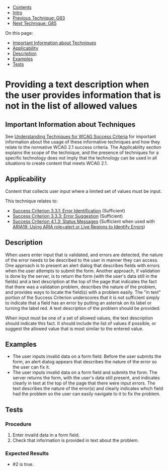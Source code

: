 -   [Contents](https://www.w3.org/WAI/WCAG21/Techniques/#techniques "Table of Contents")
-   [Intro](https://www.w3.org/WAI/WCAG21/Techniques/#introduction "Introduction to Techniques")
-   [Previous Technique: G83](G83)
-   [Next Technique: G85](G85)

On this page:

-   [Important Information about Techniques](#important-information)
-   [Applicability](#applicability)
-   [Description](#description)
-   [Examples](#examples)
-   [Tests](#tests)

Providing a text description when the user provides information that is not in the list of allowed values
=========================================================================================================

Important Information about Techniques
--------------------------------------

See [Understanding Techniques for WCAG Success Criteria](https://www.w3.org/WAI/WCAG21/Understanding/understanding-techniques) for important information about the usage of these informative techniques and how they relate to the normative WCAG 2.1 success criteria. The Applicability section explains the scope of the technique, and the presence of techniques for a specific technology does not imply that the technology can be used in all situations to create content that meets WCAG 2.1.

Applicability
-------------

Content that collects user input where a limited set of values must be input.

This technique relates to:

-   [Success Criterion 3.3.1: Error Identification](https://www.w3.org/WAI/WCAG21/Understanding/error-identification) (Sufficient)
-   [Success Criterion 3.3.3: Error Suggestion](https://www.w3.org/WAI/WCAG21/Understanding/error-suggestion) (Sufficient)
-   [Success Criterion 4.1.3: Status Messages](https://www.w3.org/WAI/WCAG21/Understanding/status-messages) (Sufficient when used with [ARIA19: Using ARIA role=alert or Live Regions to Identify Errors](../aria/ARIA19))

Description
-----------

When users enter input that is validated, and errors are detected, the nature of the error needs to be described to the user in manner they can access. One approach is to present an alert dialog that describes fields with errors when the user attempts to submit the form. Another approach, if validation is done by the server, is to return the form (with the user's data still in the fields) and a text description at the top of the page that indicates the fact that there was a validation problem, describes the nature of the problem, and provides ways to locate the field(s) with a problem easily. The "in text" portion of the Success Criterion underscores that it is not sufficient simply to indicate that a field has an error by putting an asterisk on its label or turning the label red. A text description of the problem should be provided.

When input must be one of a set of allowed values, the text description should indicate this fact. It should include the list of values if possible, or suggest the allowed value that is most similar to the entered value.

Examples
--------

-   The user inputs invalid data on a form field. Before the user submits the form, an alert dialog appears that describes the nature of the error so the user can fix it.
-   The user inputs invalid data on a form field and submits the form. The server returns the form, with the user's data still present, and indicates clearly in text at the top of the page that there were input errors. The text describes the nature of the error(s) and clearly indicates which field had the problem so the user can easily navigate to it to fix the problem.

Tests
-----

### Procedure

1.  Enter invalid data in a form field.
2.  Check that information is provided in text about the problem.

### Expected Results

-   \#2 is true.
